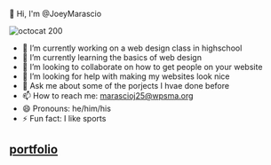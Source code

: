  👋 Hi, I'm @JoeyMarascio


![octocat 200](https://user-images.githubusercontent.com/122101103/211028443-1b6a1e08-b888-49c4-9784-e8e512445363.png)

- 🔭 I’m currently working on a web design class in highschool
- 🌱 I’m currently learning the basics of web design
- 👯 I’m looking to collaborate on how to get people on your website
- 🤔 I’m looking for help with making my websites look nice
- 💬 Ask me about some of the porjects I hvae done before
- 📫 How to reach me: marascioj25@wpsma.org
- 😄 Pronouns: he/him/his
- ⚡ Fun fact: I like sports
## [portfolio](https://joeymarascio.github.io/portfolio/index.html)

